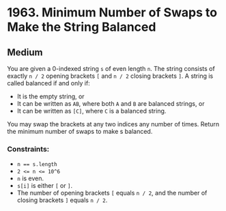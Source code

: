 # 1963. Minimum Number of Swaps to Make the String Balanced

## Medium

You are given a 0-indexed string `s` of even length `n`. The string consists of exactly `n / 2` opening brackets `[` and
`n / 2` closing brackets `]`. A string is called balanced if and only if:

- It is the empty string, or
- It can be written as `AB`, where both `A` and `B` are balanced strings, or
- It can be written as `[C]`, where `C` is a balanced string.

You may swap the brackets at any two indices any number of times. Return the minimum number of swaps to make s balanced.

### Constraints:

- `n == s.length`
- `2 <= n <= 10^6`
- `n` is even.
- `s[i]` is either `[` or `]`.
- The number of opening brackets `[` equals `n / 2`, and the number of closing brackets `]` equals `n / 2`.
